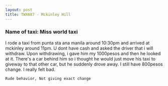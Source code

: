 ```yaml
---
layout: post
title: TWX687 - Mckinley Hill
---
```


### Name of taxi: Miss world taxi

I rode a taxi from punta sta ana manila around 10:30pm and arrived at mckinley around 11pm. U dont have cash and asked the driver that i will withdraw. Upon withdrawing, i gave him my 1000pesos and then he looked at it. There's a car behind him so i thought he would just move his taxi to giveway to that other car, but he suddenly drove away. I still have 800pesos change. I really felt bad.

```Rude behavior, Not giving exact change```
